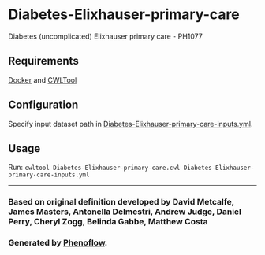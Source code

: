 # Diabetes-Elixhauser-primary-care

Diabetes (uncomplicated) Elixhauser primary care - PH1077

## Requirements

[Docker](https://docs.docker.com/install/) and [CWLTool](https://github.com/common-workflow-language/cwltool#install)

## Configuration

Specify input dataset path in [Diabetes-Elixhauser-primary-care-inputs.yml](Diabetes-Elixhauser-primary-care-inputs.yml).

## Usage

Run: `cwltool Diabetes-Elixhauser-primary-care.cwl Diabetes-Elixhauser-primary-care-inputs.yml`

***

### Based on original definition developed by David Metcalfe, James Masters, Antonella Delmestri, Andrew Judge, Daniel Perry, Cheryl Zogg, Belinda Gabbe, Matthew Costa
### Generated by [Phenoflow](https://kclhi.org/phenoflow).
